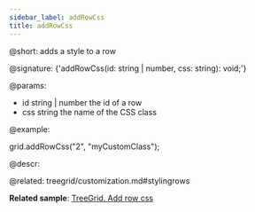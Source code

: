 ```yaml
---
sidebar_label: addRowCss
title: addRowCss
---          
```


@short: adds a style to a row

@signature: {'addRowCss(id: string | number, css: string): void;'}

@params:
- id 		string | number 		the id of a row
- css 		string 				the name of the CSS class

@example:
<style>
    .myCustomClass{
        background:greenyellow;
    }
</style>
 
grid.addRowCss("2", "myCustomClass");



@descr:

@related: treegrid/customization.md#stylingrows

**Related sample**: [TreeGrid. Add row css](https://snippet.dhtmlx.com/kort67nu)


